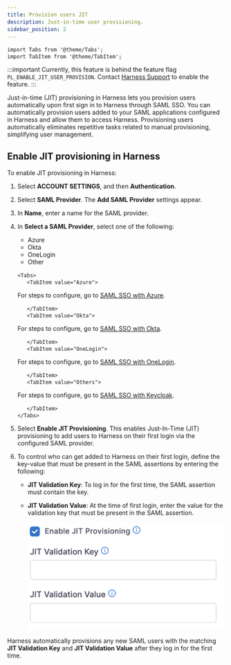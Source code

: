 ```yaml
---
title: Provision users JIT
description: Just-in-time user provisioning.
sidebar_position: 2
---
```


```mdx-code-block
import Tabs from '@theme/Tabs';
import TabItem from '@theme/TabItem';
```

:::important
Currently, this feature is behind the feature flag `PL_ENABLE_JIT_USER_PROVISION`. Contact [Harness Support](mailto:support@harness.io) to enable the feature.
:::

Just-in-time (JIT) provisioning in Harness lets you provision users automatically upon first sign in to Harness through SAML SSO.
You can automatically provision users added to your SAML applications configured in Harness and allow them to access Harness.
Provisioning users automatically eliminates repetitive tasks related to manual provisioning, simplifying user management.

## Enable JIT provisioning in Harness

To enable JIT provisioning in Harness: 
1. Select **ACCOUNT SETTINGS**, and then **Authentication**.
2. Select **SAML Provider**.
   The **Add SAML Provider** settings appear.
3. In **Name**, enter a name for the SAML provider.
4. In **Select a SAML Provider**, select one of the following: 
   - Azure
   - Okta
   - OneLogin
   - Other
   
   ```mdx-code-block
   <Tabs>
      <TabItem value="Azure">
   ```

   For steps to configure, go to [SAML SSO with Azure](/docs/platform/Authentication/single-sign-on-saml#saml-sso-with-azure).

   ```mdx-code-block
      </TabItem>
      <TabItem value="Okta">
   ```   

   For steps to configure, go to [SAML SSO with Okta](/docs/platform/Authentication/single-sign-on-saml#saml-sso-with-okta).

   ```mdx-code-block
      </TabItem>
      <TabItem value="OneLogin">
   ```

   For steps to configure, go to [SAML SSO with OneLogin](/docs/platform/Authentication/single-sign-on-saml#saml-sso-with-onelogin).

   ```mdx-code-block
      </TabItem>
      <TabItem value="Others">
   ``` 

   For steps to configure, go to [SAML SSO with Keycloak](/docs/platform/Authentication/single-sign-on-saml#saml-sso-with-keycloak).

   ```mdx-code-block
      </TabItem>
   </Tabs>
   ```

5. Select **Enable JIT Provisioning**. 
   This enables Just-In-Time (JIT) provisioning to add users to Harness on their first login via the configured SAML provider.

6. To control who can get added to Harness on their first login, define the key-value that must be present in the SAML assertions by entering the following: 
   - **JIT Validation Key**: To log in for the first time, the SAML assertion must contain the key.
   - **JIT Validation Value**: At the time of first login, enter the value for the validation key that must be present in the SAML assertion.
   
     ![](./static/jit-user-provisioning.png)

Harness automatically provisions any new SAML users with the matching **JIT Validation Key** and **JIT Validation Value** after they log in for the first time.
